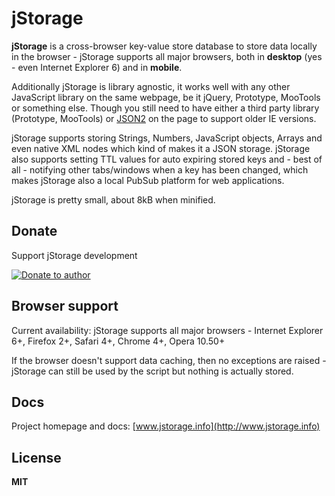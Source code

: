 # jStorage

**jStorage** is a cross-browser key-value store database to store data locally in the browser - jStorage supports all major browsers, both in **desktop** (yes - even Internet Explorer 6) and in **mobile**.

Additionally jStorage is library agnostic, it works well with any other JavaScript library on the same webpage, be it jQuery, Prototype, MooTools or something else. Though you still need to have either a third party library (Prototype, MooTools) or [JSON2](https://github.com/douglascrockford/JSON-js/blob/master/json2.js) on the page to support older IE versions.

jStorage supports storing Strings, Numbers, JavaScript objects, Arrays and even native XML nodes which kind of makes it a JSON storage. jStorage also supports setting TTL values for auto expiring stored keys and - best of all - notifying other tabs/windows when a key has been changed, which makes jStorage also a local PubSub platform for web applications.

jStorage is pretty small, about 8kB when minified.

## Donate

Support jStorage development

[![Donate to author](https://www.paypalobjects.com/en_US/i/btn/btn_donate_SM.gif)](https://www.paypal.com/cgi-bin/webscr?cmd=_s-xclick&hosted_button_id=DB26KWR2BQX5W)

## Browser support

Current availability: jStorage supports all major browsers - Internet Explorer 6+, Firefox 2+, 
Safari 4+, Chrome 4+, Opera 10.50+

If the browser doesn't support data caching, then no exceptions are raised - jStorage can still 
be used by the script but nothing is actually stored.

## Docs

Project homepage and docs: [www.jstorage.info](http://www.jstorage.info)

## License

**MIT**